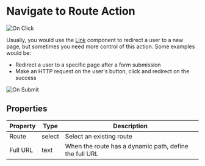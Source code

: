 # Navigate to Route Action

![On Click](assets/on-click-action.png)

Usually, you would use the [Link](../components/link) component to redirect a user to a new page, but sometimes you need more control of this action. Some examples would be:

- Redirect a user to a specific page after a form submission
- Make an HTTP request on the user's button, click and redirect on the success

![On Submit](assets/form-action.png)

## Properties

| Property | Type   | Description                       |
| -------- | ------ | --------------------------------- |
| Route     | select | Select an existing route |
| Full URL     | text | When the route has a dynamic path, define the full URL |